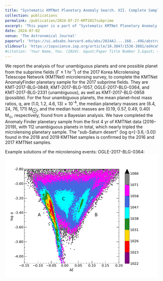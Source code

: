 ```yaml
---
title: "Systematic KMTNet Planetary Anomaly Search. XII. Complete Sample of 2017 Subprime Field Planets"
collection: publications
permalink: /publication/2024-07-27-KMT2017subprime
excerpt: 'This paper is a part of "Systematic KMTNet Planetary Anomaly Search", which using KMTNet 2016-2019 data to analyze microlensing event signals. This paper analyzes the subprime fields of KMTNet data in 2017, and reports 4 unambiguous planets and 1 possible planet.'
date: 2024-07-02
venue: 'The Astronomical Journal'
paperurl: 'https://ui.adsabs.harvard.edu/abs/2024AJ....168...49G/abstract'
slidesurl: 'https://iopscience.iop.org/article/10.3847/1538-3881/ad4ce5/pdf'
#citation: 'Your Name, You. (2024). &quot;Paper Title Number 3.&quot; <i>GitHub Journal of Bugs</i>. 1(3).'
---
```


We report the analysis of four unambiguous planets and one possible planet from the subprime fields (Γ ≤ 1 hr<sup>-1</sup>) of the 2017 Korea Microlensing Telescope Network (KMTNet) microlensing survey, to complete the KMTNet AnomalyFinder planetary sample for the 2017 subprime fields. They are KMT-2017-BLG-0849, KMT-2017-BLG-1057, OGLE-2017-BLG-0364, and KMT-2017-BLG-2331 (unambiguous), as well as KMT-2017-BLG-0958 (possible). For the four unambiguous planets, the mean planet–host mass ratios, q, are (1.0, 1.2, 4.6, 13) × 10<sup>-4</sup>, the median planetary masses are (6.4, 24, 76, 171) M<sub>⊕</sub>, and the median host masses are (0.19, 0.57, 0.49, 0.40) M<sub>⊙</sub>, respectively, found from a Bayesian analysis. We have completed the Anomaly Finder planetary sample from the first 4 yr of KMTNet data (2016–2019), with 112 unambiguous planets in total, which nearly tripled the microlensing planetary sample. The "sub-Saturn desert" (log q=[-3.6,-3.0]) found in the 2018 and 2019 KMTNet samples is confirmed by the 2016 and 2017 KMTNet samples.


Example solutions of the microlensing events: OGLE-2017-BLG-0364:
![Example solutions of the microlensing events: OGLE-2017-BLG-0364](/images/ob170364-hotmcmc.png)